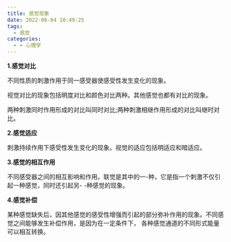 ```yaml
---
title: 感觉现象
date: 2022-06-04 10:49:25
tags:
  - 感觉
categories:
  - - 心理学
---
```


**1.感觉对比**

不同性质的刺激作用于同一感受器使感受性发生变化的现象。

视觉对比的现象包括明度对比和颜色对比两种。其他感觉也都有对比的现象。

两种刺激同时作用形成的对比叫同时对比;两种刺激相继作用形成的对比叫继时对比。



**2.感觉适应**

刺激持续作用下感受性发生变化的现象。视觉的适应包括明适应和暗适应。



**3.感觉的相互作用**

不同感受器之间的相互影响和作用。联觉是其中的一-种，它是指一个刺激不仅引起一种感觉，同时还引起另- -种感觉的现象。



**4.感觉补偿**

某种感觉缺失后，因其他感觉的感受性增强而引起的部分弥补作用的现象。不同感觉之间能够发生补偿作用，是因为在一定条件下， 各种感觉通道的不同形式能量可以相互转换。
